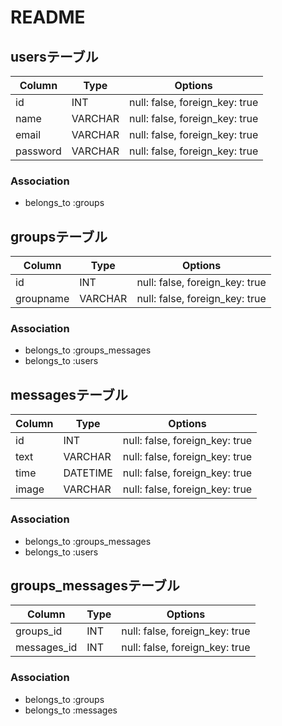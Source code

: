 # README

## usersテーブル

|Column|Type|Options|
|------|----|-------|
|id|INT|null: false, foreign_key: true|
|name|VARCHAR|null: false, foreign_key: true|
|email|VARCHAR|null: false, foreign_key: true|
|password|VARCHAR|null: false, foreign_key: true|


### Association
- belongs_to :groups



## groupsテーブル

|Column|Type|Options|
|------|----|-------|
|id|INT|null: false, foreign_key: true|
|groupname|VARCHAR|null: false, foreign_key: true|



### Association
- belongs_to :groups_messages
- belongs_to :users


## messagesテーブル

|Column|Type|Options|
|------|----|-------|
|id|INT|null: false, foreign_key: true|
|text|VARCHAR|null: false, foreign_key: true|
|time|DATETIME|null: false, foreign_key: true|
|image|VARCHAR|null: false, foreign_key: true|


### Association
- belongs_to :groups_messages
- belongs_to :users


## groups_messagesテーブル

|Column|Type|Options|
|------|----|-------|
|groups_id|INT|null: false, foreign_key: true|
|messages_id|INT|null: false, foreign_key: true|


### Association
- belongs_to :groups
- belongs_to :messages
